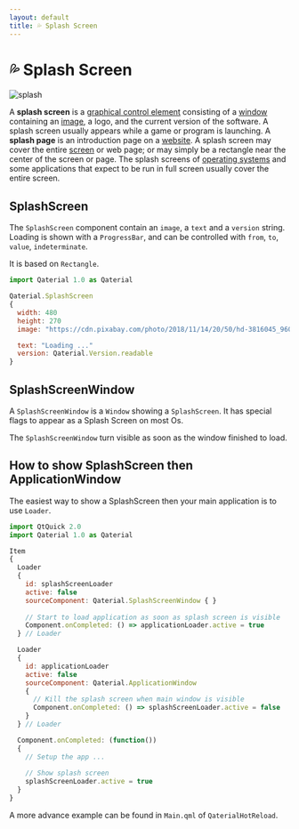 ```yaml
---
layout: default
title: 💦 Splash Screen
---
```


# 💦 Splash Screen

![splash](https://user-images.githubusercontent.com/17255804/88462135-58a19200-cea9-11ea-9d4d-23c0a5ef7f62.gif)

A **splash screen** is a [graphical control element](https://en.wikipedia.org/wiki/Graphical_control_element) consisting of a [window](https://en.wikipedia.org/wiki/Window_(computing)) containing an [image](https://en.wikipedia.org/wiki/Image), a logo, and the current version of the software. A splash screen usually appears while a game or program is launching. A **splash page** is an introduction page on a [website](https://en.wikipedia.org/wiki/Website). A splash screen may cover the entire [screen](https://en.wikipedia.org/wiki/Computer_screen) or web page; or may simply be a rectangle near the center of the screen or page. The splash screens of [operating systems](https://en.wikipedia.org/wiki/Operating_systems) and some applications that expect to be run in full screen usually cover the entire screen.

## SplashScreen

The `SplashScreen` component contain an `image`, a `text` and a `version` string. Loading is shown with a `ProgressBar`, and can be controlled with `from`, `to`, `value`, `indeterminate`. 

It is based on `Rectangle`.

```js
import Qaterial 1.0 as Qaterial

Qaterial.SplashScreen
{
  width: 480
  height: 270
  image: "https://cdn.pixabay.com/photo/2018/11/14/20/50/hd-3816045_960_720.jpg"

  text: "Loading ..."
  version: Qaterial.Version.readable
}
```

## SplashScreenWindow

A `SplashScreenWindow` is a `Window` showing a `SplashScreen`. It has special flags to appear as a Splash Screen on most Os.

The `SplashScreenWindow`  turn visible as soon as the window finished to load.

## How to show SplashScreen then ApplicationWindow

The easiest way to show a SplashScreen then your main application is to use `Loader`.

```js
import QtQuick 2.0
import Qaterial 1.0 as Qaterial

Item
{
  Loader
  {
    id: splashScreenLoader
    active: false
    sourceComponent: Qaterial.SplashScreenWindow { }
     
    // Start to load application as soon as splash screen is visible
    Component.onCompleted: () => applicationLoader.active = true
  } // Loader

  Loader
  {
    id: applicationLoader
    active: false
    sourceComponent: Qaterial.ApplicationWindow
    {
      // Kill the splash screen when main window is visible
      Component.onCompleted: () => splashScreenLoader.active = false
    }
  } // Loader

  Component.onCompleted: (function())
  {
    // Setup the app ...
                          
    // Show splash screen
    splashScreenLoader.active = true
  }
}
```

A more advance example can be found in `Main.qml` of `QaterialHotReload`.